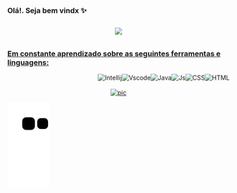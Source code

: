 
### Olá!. Seja bem vindx ✨
##
<!--
**Evelyndapaz/Evelyndapaz** is a ✨ _special_ ✨ repository because its `README.md` (this file) appears on your GitHub profile.
Here are some ideas to get you started:
- 🔭 I’m currently working on ...
- 🌱 I’m currently learning ...
- 👯 I’m looking to collaborate on ...
- 🤔 I’m looking for help with ...
- 💬 Ask me about ...
- 📫 How to reach me: ...
- 😄 Pronouns: ...
- ⚡ Fun fact: ...
-->

  <div align="center">
  <a href="https://github.com/Evelyndapaz">
  <img height="180em" src="https://github-readme-stats.vercel.app/api?username=Evelyndapaz&count_private=true&show_icons=true&theme=aura&include_public_commits=true&count_private=false&hide=prs,issues"/>
  <!--<img height="180em" src="https://github-readme-stats.vercel.app/api/top-langs/?username=Evelyndapaz&theme=aura"/> --> 
    <!--<img height="180em" src="https://github-readme-stats.vercel.app/api/top-langs/?username=Evelyndapaz&layout=compact&langs_count=7&theme=aura"/>--> 
</div>
 
##
### Em constante aprendizado sobre as seguintes ferramentas e linguagens: 
  <div align="center">
  <img alt="HTML" align="right" src="https://img.shields.io/badge/HTML5-E34F26?style=for-the-badge&logo=html5&logoColor=white">
  <img alt="CSS" align="right" src="https://img.shields.io/badge/CSS3-1572B6?style=for-the-badge&logo=css3&logoColor=white">
  <img alt="Js" align="right" src="https://img.shields.io/badge/JavaScript-F7DF1E?style=for-the-badge&logo=javascript&logoColor=black">
  <img alt="Java" align="right" src="https://img.shields.io/badge/Java-ED8B00?style=for-the-badge&logo=java&logoColor=white">
  <img alt="Vscode" align="right" src="https://img.shields.io/badge/Visual_Studio_Code-0078D4?style=for-the-badge&logo=visual%20studio%20code&logoColor=white">
  <img alt="Intellij" align="right" src="https://img.shields.io/badge/IntelliJ_IDEA-000000.svg?style=for-the-badge&logo=intellij-idea&logoColor=white"></br></br>
  <img alt="pic" align="gifcat" height="150" src="https://cdn.discordapp.com/attachments/998087456501006359/998669403434537060/giphycat.gif">
  </div>

   <!--Cobrinha que come commit-->
   ![Snake animation](https://github.com/Evelyndapaz/Evelyndapaz/blob/output/github-contribution-grid-snake.svg)
    
